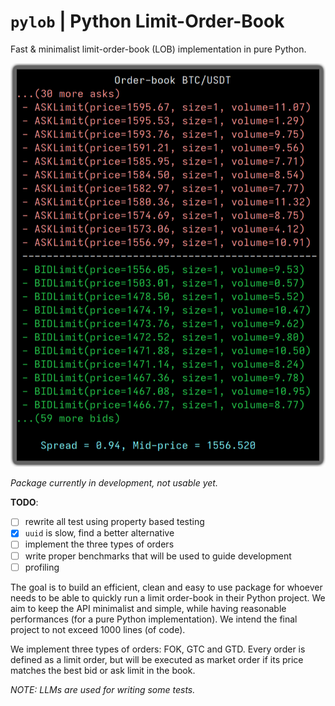 # `pylob` | Python Limit-Order-Book
Fast &amp; minimalist limit-order-book (LOB) implementation in pure Python.

<img src="ss.png" width=510>

*Package currently in development, not usable yet.*

**TODO**:
- [ ] rewrite all test using property based testing
- [x] `uuid` is slow, find a better alternative
- [ ] implement the three types of orders
- [ ] write proper benchmarks that will be used to guide development
- [ ] profiling

The goal is to build an efficient, clean and easy to use package for whoever needs to be able to quickly run a limit order-book in their Python project. We aim to keep the API minimalist and simple, while having reasonable performances (for a pure Python implementation). We intend the final project to not exceed 1000 lines (of code). 

We implement three types of orders: FOK, GTC and GTD. Every order is defined as a limit order, but will be executed as market order if its price matches the best bid or ask limit in the book.  

*NOTE: LLMs are used for writing some tests.*

